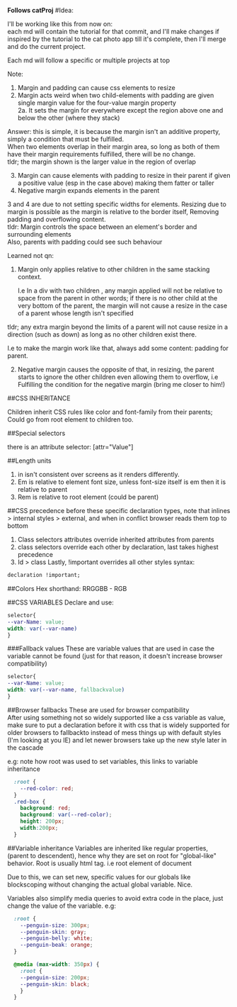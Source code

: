 **Follows catProj**
#Idea:
  
I'll be working like this from now on:  
each md will contain the tutorial for that commit, and I'll make changes if inspired by the tutorial to the cat photo app till it's complete, then I'll merge and do the current project.

Each md will follow a specific or multiple projects at top

Note:

1. Margin and padding can cause css elements to resize
2. Margin acts weird when two child-elements with padding are given single margin value for the four-value margin property  
   2a. It sets the margin for everywhere except the region above one and below the other (where they stack)

Answer: this is simple, it is because the margin isn't an additive property, simply a condition that must be fulfilled.  
When two elements overlap in their margin area, so long as both of them have their margin requirements fulfilled, there will be no change.  
tldr; the margin shown is the larger value in the region of overlap

3.  Margin can cause elements with padding to resize in their parent if given a positive value (esp in the case above) making them fatter or taller
4.  Negative margin expands elements in the parent

3 and 4 are due to not setting specific widths for elements. Resizing due to margin is possible as the margin is relative to the border itself, Removing padding and overflowing content.  
tldr: Margin controls the space between an element's border and surrounding elements  
Also, parents with padding could see such behaviour

Learned not qn:

1. Margin only applies relative to other children in the same stacking context.

   I.e In a div with two children , any margin applied will not be relative to space from the parent in other words; if there is no other child at the very bottom of the parent, the margin will not cause a resize in the case of a parent whose length isn't specified

tldr; any extra margin beyond the limits of a parent will not cause resize in a direction (such as down) as long as no other children exist there.

I.e to make the margin work like that, always add some content: padding for parent.

2. Negative margin causes the opposite of that, in resizing, the parent starts to ignore the other children even allowing them to overflow, i.e Fulfilling the condition for the negative margin (bring me closer to him!)  

##CSS INHERITANCE

Children inherit CSS rules like color and font-family from their parents;
Could go from root element to children too.

##Special selectors  

there is an attribute selector: [attr="Value"]

##Length units

1. in isn't consistent over screens as it renders differently.
2. Em is relative to element font size, unless font-size itself is em then it is relative to parent
3. Rem is relative to root element (could be parent)

##CSS precedence
before these specific declaration types, note that inlines > internal styles > external, and when in conflict browser reads them top to bottom
1. Class selectors attributes override inherited attributes from parents
2. class selectors override each other by declaration, last takes highest precedence
3. Id > class
Lastly, !important overrides all other styles syntax: 
```CSS
declaration !important;
```

##Colors
Hex shorthand: RRGGBB - RGB

##CSS VARIABLES
Declare and use:
```CSS 
selector{
--var-Name: value;
width: var(--var-name)
}

```
###Fallback values
These are variable values that are used in case the variable cannot be found (just for that reason, it doesn't increase browser compatibility)

```CSS 
selector{
--var-Name: value;
width: var(--var-name, fallbackvalue)
}

```

##Browser fallbacks
These are used for browser compatibility  
After using something not so widely supported like a css variable as value, make sure to put a declaration before it with css that is widely supported for older browsers to fallbackto instead of mess things up with default styles (I'm looking at you IE) and let newer browsers take up the new style later in the cascade

e.g: note how root was used to set variables, this links to variable inheritance

```CSS
  :root {
    --red-color: red;
  }
  .red-box {
    background: red;
    background: var(--red-color);
    height: 200px;
    width:200px;
  }
```
##Variable inheritance
Variables are inherited like regular properties, (parent to descendent), hence why they are set on root for "global-like" behavior. Root is usually html tag. i.e root element of document

Due to this, we can set new, specific values for our globals like blockscoping without changing the actual global variable. Nice.

Variables also simplify media  queries to avoid extra code in the place, just change the value of the variable. e.g:

```CSS
  :root {
    --penguin-size: 300px;
    --penguin-skin: gray;
    --penguin-belly: white;
    --penguin-beak: orange;
  }

  @media (max-width: 350px) {
    :root {
    --penguin-size: 200px;
    --penguin-skin: black;
    }
  }


```
